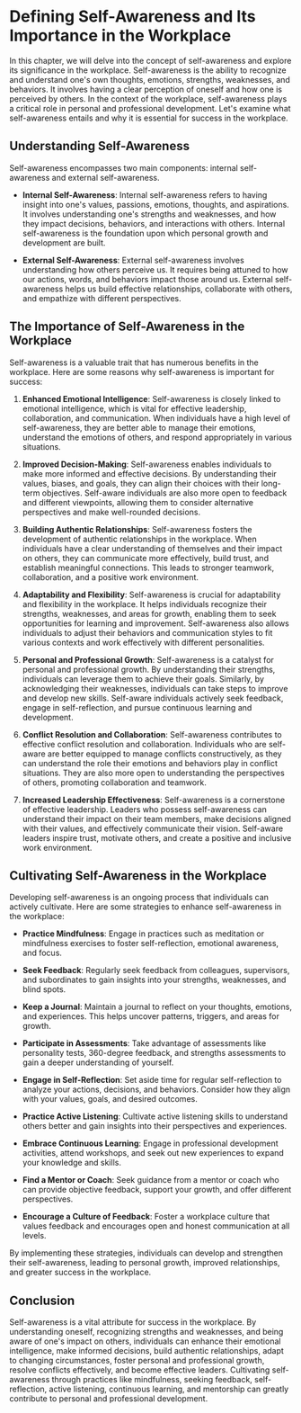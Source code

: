 Defining Self-Awareness and Its Importance in the Workplace
====================================================================

In this chapter, we will delve into the concept of self-awareness and explore its significance in the workplace. Self-awareness is the ability to recognize and understand one's own thoughts, emotions, strengths, weaknesses, and behaviors. It involves having a clear perception of oneself and how one is perceived by others. In the context of the workplace, self-awareness plays a critical role in personal and professional development. Let's examine what self-awareness entails and why it is essential for success in the workplace.

**Understanding Self-Awareness**
--------------------------------

Self-awareness encompasses two main components: internal self-awareness and external self-awareness.

* **Internal Self-Awareness**: Internal self-awareness refers to having insight into one's values, passions, emotions, thoughts, and aspirations. It involves understanding one's strengths and weaknesses, and how they impact decisions, behaviors, and interactions with others. Internal self-awareness is the foundation upon which personal growth and development are built.

* **External Self-Awareness**: External self-awareness involves understanding how others perceive us. It requires being attuned to how our actions, words, and behaviors impact those around us. External self-awareness helps us build effective relationships, collaborate with others, and empathize with different perspectives.

**The Importance of Self-Awareness in the Workplace**
-----------------------------------------------------

Self-awareness is a valuable trait that has numerous benefits in the workplace. Here are some reasons why self-awareness is important for success:

1. **Enhanced Emotional Intelligence**: Self-awareness is closely linked to emotional intelligence, which is vital for effective leadership, collaboration, and communication. When individuals have a high level of self-awareness, they are better able to manage their emotions, understand the emotions of others, and respond appropriately in various situations.

2. **Improved Decision-Making**: Self-awareness enables individuals to make more informed and effective decisions. By understanding their values, biases, and goals, they can align their choices with their long-term objectives. Self-aware individuals are also more open to feedback and different viewpoints, allowing them to consider alternative perspectives and make well-rounded decisions.

3. **Building Authentic Relationships**: Self-awareness fosters the development of authentic relationships in the workplace. When individuals have a clear understanding of themselves and their impact on others, they can communicate more effectively, build trust, and establish meaningful connections. This leads to stronger teamwork, collaboration, and a positive work environment.

4. **Adaptability and Flexibility**: Self-awareness is crucial for adaptability and flexibility in the workplace. It helps individuals recognize their strengths, weaknesses, and areas for growth, enabling them to seek opportunities for learning and improvement. Self-awareness also allows individuals to adjust their behaviors and communication styles to fit various contexts and work effectively with different personalities.

5. **Personal and Professional Growth**: Self-awareness is a catalyst for personal and professional growth. By understanding their strengths, individuals can leverage them to achieve their goals. Similarly, by acknowledging their weaknesses, individuals can take steps to improve and develop new skills. Self-aware individuals actively seek feedback, engage in self-reflection, and pursue continuous learning and development.

6. **Conflict Resolution and Collaboration**: Self-awareness contributes to effective conflict resolution and collaboration. Individuals who are self-aware are better equipped to manage conflicts constructively, as they can understand the role their emotions and behaviors play in conflict situations. They are also more open to understanding the perspectives of others, promoting collaboration and teamwork.

7. **Increased Leadership Effectiveness**: Self-awareness is a cornerstone of effective leadership. Leaders who possess self-awareness can understand their impact on their team members, make decisions aligned with their values, and effectively communicate their vision. Self-aware leaders inspire trust, motivate others, and create a positive and inclusive work environment.

**Cultivating Self-Awareness in the Workplace**
-----------------------------------------------

Developing self-awareness is an ongoing process that individuals can actively cultivate. Here are some strategies to enhance self-awareness in the workplace:

* **Practice Mindfulness**: Engage in practices such as meditation or mindfulness exercises to foster self-reflection, emotional awareness, and focus.

* **Seek Feedback**: Regularly seek feedback from colleagues, supervisors, and subordinates to gain insights into your strengths, weaknesses, and blind spots.

* **Keep a Journal**: Maintain a journal to reflect on your thoughts, emotions, and experiences. This helps uncover patterns, triggers, and areas for growth.

* **Participate in Assessments**: Take advantage of assessments like personality tests, 360-degree feedback, and strengths assessments to gain a deeper understanding of yourself.

* **Engage in Self-Reflection**: Set aside time for regular self-reflection to analyze your actions, decisions, and behaviors. Consider how they align with your values, goals, and desired outcomes.

* **Practice Active Listening**: Cultivate active listening skills to understand others better and gain insights into their perspectives and experiences.

* **Embrace Continuous Learning**: Engage in professional development activities, attend workshops, and seek out new experiences to expand your knowledge and skills.

* **Find a Mentor or Coach**: Seek guidance from a mentor or coach who can provide objective feedback, support your growth, and offer different perspectives.

* **Encourage a Culture of Feedback**: Foster a workplace culture that values feedback and encourages open and honest communication at all levels.

By implementing these strategies, individuals can develop and strengthen their self-awareness, leading to personal growth, improved relationships, and greater success in the workplace.

**Conclusion**
--------------

Self-awareness is a vital attribute for success in the workplace. By understanding oneself, recognizing strengths and weaknesses, and being aware of one's impact on others, individuals can enhance their emotional intelligence, make informed decisions, build authentic relationships, adapt to changing circumstances, foster personal and professional growth, resolve conflicts effectively, and become effective leaders. Cultivating self-awareness through practices like mindfulness, seeking feedback, self-reflection, active listening, continuous learning, and mentorship can greatly contribute to personal and professional development.
